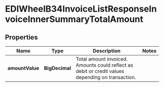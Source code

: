

# EDIWheelB34InvoiceListResponseInvoiceInnerSummaryTotalAmount


## Properties

| Name | Type | Description | Notes |
|------------ | ------------- | ------------- | -------------|
|**amountValue** | **BigDecimal** | Total amount invoiced. Amounts could reflect as debit or credit values depending on transaction. |  |



